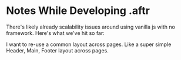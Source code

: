 # Notes While Developing .aftr

There's likely already scalability issues around using vanilla js with no framework. Here's what we've hit so far:

I want to re-use a common layout across pages. Like a super simple Header, Main, Footer layout across pages. 